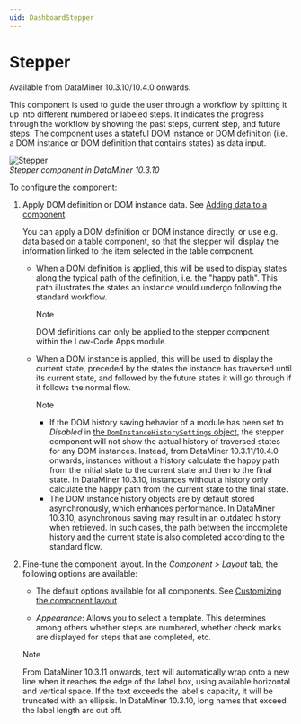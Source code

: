 ```yaml
---
uid: DashboardStepper
---
```


# Stepper

Available from DataMiner 10.3.10/10.4.0 onwards<!-- RN 37200 -->.

This component is used to guide the user through a workflow by splitting it up into different numbered or labeled steps. It indicates the progress through the workflow by showing the past steps, current step, and future steps. The component uses a stateful DOM instance or DOM definition (i.e. a DOM instance or DOM definition that contains states) as data input.

![Stepper](~/dataminer/images/StepperComponent.png)<br>*Stepper component in DataMiner 10.3.10*

To configure the component:

1. Apply DOM definition or DOM instance data. See [Adding data to a component](xref:Adding_data_to_component).

   You can apply a DOM definition or DOM instance directly, or use e.g. data based on a table component, so that the stepper will display the information linked to the item selected in the table component.

   - When a DOM definition is applied, this will be used to display states along the typical path of the definition, i.e. the "happy path". This path illustrates the states an instance would undergo following the standard workflow.

     > [!NOTE]
     > DOM definitions can only be applied to the stepper component within the Low-Code Apps module.

   - When a DOM instance is applied, this will be used to display the current state, preceded by the states the instance has traversed until its current state, and followed by the future states it will go through if it follows the normal flow.

     > [!NOTE]
     >
     > - If the DOM history saving behavior of a module has been set to *Disabled* in [the `DomInstanceHistorySettings` object](xref:DOM_DomInstanceHistorySettings), the stepper component will not show the actual history of traversed states for any DOM instances. Instead, from DataMiner 10.3.11/10.4.0 onwards<!--RN 37233-->, instances without a history calculate the happy path from the initial state to the current state and then to the final state. In DataMiner 10.3.10, instances without a history only calculate the happy path from the current state to the final state.
     > - The DOM instance history objects are by default stored asynchronously, which enhances performance. In DataMiner 10.3.10<!-- RN 37252-->, asynchronous saving may result in an outdated history when retrieved. In such cases, the path between the incomplete history and the current state is also completed according to the standard flow.

1. Fine-tune the component layout. In the *Component > Layout* tab, the following options are available:

   - The default options available for all components. See [Customizing the component layout](xref:Customize_Component_Layout).

   - *Appearance*: Allows you to select a template. This determines among others whether steps are numbered, whether check marks are displayed for steps that are completed, etc.

   > [!NOTE]
   > From DataMiner 10.3.11 onwards<!--RN 37242-->, text will automatically wrap onto a new line when it reaches the edge of the label box, using available horizontal and vertical space. If the text exceeds the label's capacity, it will be truncated with an ellipsis. In DataMiner 10.3.10, long names that exceed the label length are cut off.
